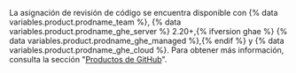 La asignación de revisión de código se encuentra disponible con {% data variables.product.prodname_team %}, {% data variables.product.prodname_ghe_server %} 2.20+,{% ifversion ghae %} {% data variables.product.prodname_ghe_managed %},{% endif %} y {% data variables.product.prodname_ghe_cloud %}. Para obtener más información, consulta la sección "[Productos de GitHub](/articles/githubs-products)".
